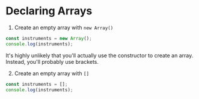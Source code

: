 # Declaring Arrays

1. Create an empty array with `new Array()`

```javascript
const instruments = new Array();
console.log(instruments);
```

It's highly unlikely that you'll actually use the constructor to create an array. Instead, you'll probably use brackets.

2. Create an empty array with `[]`

```javascript
const instruments = [];
console.log(instruments);
```
